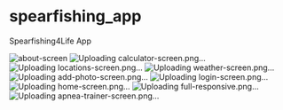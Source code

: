 # spearfishing_app
 Spearfishing4Life App

![about-screen](https://github.com/GeorgiLukanov87/spearfishing_app/assets/102332504/bc3ecc1c-a2a2-4fc3-a188-040fe1cc5f7b)
![Uploading calculator-screen.png…]()
![Uploading locations-screen.png…]()
![Uploading weather-screen.png…]()
![Uploading add-photo-screen.png…]()
![Uploading login-screen.png…]()
![Uploading home-screen.png…]()
![Uploading full-responsive.png…]()
![Uploading apnea-trainer-screen.png…]()

